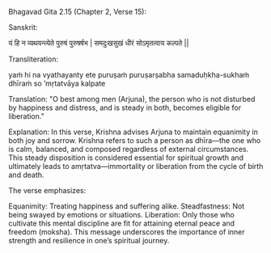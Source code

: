 Bhagavad Gita 2.15 (Chapter 2, Verse 15):

Sanskrit:

यं हि न व्यथयन्त्येते पुरुषं पुरुषर्षभ |
समदुःखसुखं धीरं सोऽमृतत्वाय कल्पते ||

Transliteration:

yaṁ hi na vyathayanty ete puruṣaṁ puruṣarṣabha
samaduḥkha-sukhaṁ dhīraṁ so ’mṛtatvāya kalpate

Translation: "O best among men (Arjuna), the person who is not disturbed by happiness and distress, and is steady in both, becomes eligible for liberation."

Explanation:
In this verse, Krishna advises Arjuna to maintain equanimity in both joy and sorrow. Krishna refers to such a person as dhīra—the one who is calm, balanced, and composed regardless of external circumstances. This steady disposition is considered essential for spiritual growth and ultimately leads to amṛtatva—immortality or liberation from the cycle of birth and death.

The verse emphasizes:

Equanimity: Treating happiness and suffering alike.
Steadfastness: Not being swayed by emotions or situations.
Liberation: Only those who cultivate this mental discipline are fit for attaining eternal peace and freedom (moksha).
This message underscores the importance of inner strength and resilience in one’s spiritual journey.
